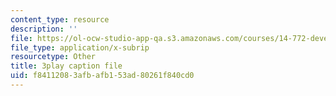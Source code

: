 ```yaml
---
content_type: resource
description: ''
file: https://ol-ocw-studio-app-qa.s3.amazonaws.com/courses/14-772-development-economics-macroeconomics-spring-2013/f84112083afbafb153ad80261f840cd0_BrvMZf2jaso.srt
file_type: application/x-subrip
resourcetype: Other
title: 3play caption file
uid: f8411208-3afb-afb1-53ad-80261f840cd0
---
```

